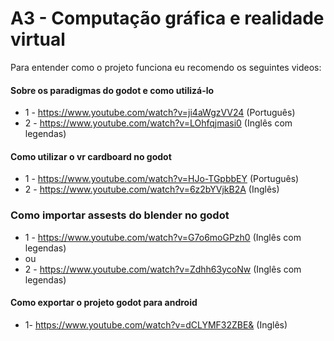 # A3 - Computação gráfica e realidade virtual

Para entender como o projeto funciona eu recomendo os seguintes videos:
#### Sobre os paradigmas do godot e como utilizá-lo
- 1 - https://www.youtube.com/watch?v=ji4aWgzVV24 (Português)
- 2 - https://www.youtube.com/watch?v=LOhfqjmasi0 (Inglês com legendas)

#### Como utilizar o vr cardboard no godot
 - 1 - https://www.youtube.com/watch?v=HJo-TGpbbEY (Português)
 - 2 - https://www.youtube.com/watch?v=6z2bYVjkB2A (Inglês)

### Como importar assests do blender no godot
 - 1 - https://www.youtube.com/watch?v=G7o6moGPzh0 (Inglês com legendas) 
 - ou 
 - 2 - https://www.youtube.com/watch?v=Zdhh63ycoNw (Inglês com legendas)

#### Como exportar o projeto godot para android
- 1- https://www.youtube.com/watch?v=dCLYMF32ZBE& (Inglês)
